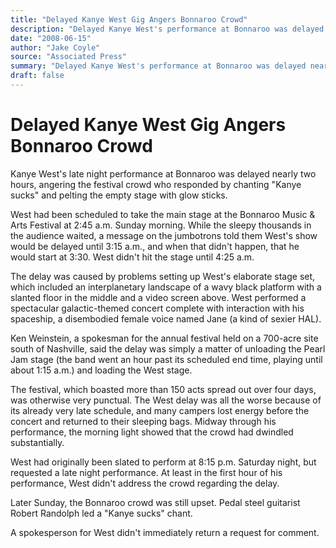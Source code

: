 ```yaml
---
title: "Delayed Kanye West Gig Angers Bonnaroo Crowd"
description: "Delayed Kanye West's performance at Bonnaroo was delayed nearly two hours. The crowd responded by chanting \"Kanye sucks\" and pelting the empty stage with glow sticks. West didn't hit the stage until 4..."
date: "2008-06-15"
author: "Jake Coyle"
source: "Associated Press"
summary: "Delayed Kanye West's performance at Bonnaroo was delayed nearly two hours. The crowd responded by chanting \"Kanye sucks\" and pelting the empty stage with glow sticks. West didn't hit the stage until 4:25 a.m."
draft: false
---
```


# Delayed Kanye West Gig Angers Bonnaroo Crowd

Kanye West's late night performance at Bonnaroo was delayed nearly two hours, angering the festival crowd who responded by chanting "Kanye sucks" and pelting the empty stage with glow sticks.

West had been scheduled to take the main stage at the Bonnaroo Music & Arts Festival at 2:45 a.m. Sunday morning. While the sleepy thousands in the audience waited, a message on the jumbotrons told them West's show would be delayed until 3:15 a.m., and when that didn't happen, that he would start at 3:30. West didn't hit the stage until 4:25 a.m.

The delay was caused by problems setting up West's elaborate stage set, which included an interplanetary landscape of a wavy black platform with a slanted floor in the middle and a video screen above. West performed a spectacular galactic-themed concert complete with interaction with his spaceship, a disembodied female voice named Jane (a kind of sexier HAL).

Ken Weinstein, a spokesman for the annual festival held on a 700-acre site south of Nashville, said the delay was simply a matter of unloading the Pearl Jam stage (the band went an hour past its scheduled end time, playing until about 1:15 a.m.) and loading the West stage.

The festival, which boasted more than 150 acts spread out over four days, was otherwise very punctual. The West delay was all the worse because of its already very late schedule, and many campers lost energy before the concert and returned to their sleeping bags. Midway through his performance, the morning light showed that the crowd had dwindled substantially.

West had originally been slated to perform at 8:15 p.m. Saturday night, but requested a late night performance. At least in the first hour of his performance, West didn't address the crowd regarding the delay.

Later Sunday, the Bonnaroo crowd was still upset. Pedal steel guitarist Robert Randolph led a "Kanye sucks" chant.

A spokesperson for West didn't immediately return a request for comment.
